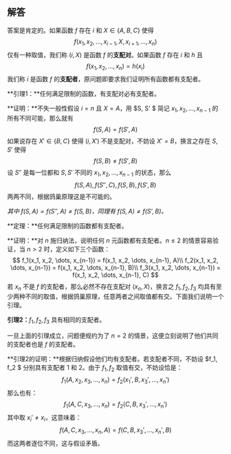 ## 解答

答案是肯定的。如果函数 $f$ 存在 $i$ 和 $X\in \{A, B, C\}$ 使得
$$
f(x_1, x_2, \dots, x_{i-1}, X, x_{i+1}, \dots, x_n)
$$
仅有一种取值，我们称 $(i, X)$ 是函数 $f$ 的**支配对**。如果函数 $f$ 存在 $i$ 和 $h$ 且
$$
f(x_1, x_2, \dots, x_n) = h(x_i)
$$
我们称 $i$ 是函数 $f$ 的**支配者**，原问题即要求我们证明所有函数都有支配者。

**引理1：**任何满足限制的函数，有支配对必有支配者。

**证明：**不失一般性假设 $i=n$ 且 $X=A$，用 $S, S' $ 简记 $x_1, x_2, \dots, x_{n-1}$ 的所有不同可能，那么就有
$$
f(S, A) = f(S', A)
$$
如果说存在 $X'\in \{B, C\}$ 使得 $(i, X')$ 不是支配对，不妨设 $X' = B$，换言之存在 $S, S'$ 使得
$$
f(S, B)\ne f(S', B)
$$
设 $S''$ 是每一位都和 $S, S'$ 不同的 $x_1, x_2, \dots, x_{n-1}$ 的状态，那么
$$
f(S, A), f(S'', C), f(S, B), f(S', B)
$$
两两不同，根据鸽巢原理这是不可能的。

*其中 $f(S, A)=f(S'', A)\ne f(S, B)$，同理有 $f(S, A)\ne f(S', B)$。*

**定理：**任何满足限制的函数都有支配者。

**证明：**对 $n$ 施归纳法，说明任何 $n$ 元函数都有支配者。$n\le 2$ 的情景容易验证，当 $n>2$ 时，定义如下三个函数：
$$
f_1(x_1, x_2, \dots, x_{n-1}) = f(x_1, x_2, \dots, x_{n-1}, A)\\
f_2(x_1, x_2, \dots, x_{n-1}) = f(x_1, x_2, \dots, x_{n-1}, B)\\
f_3(x_1, x_2, \dots, x_{n-1}) = f(x_1, x_2, \dots, x_{n-1}, C)
$$
若 $x_n$ 不是 $f$ 的支配者，那么必然不存在支配对 $(x_n, X)$，换言之 $f_1, f_2, f_3$ 均具有至少两种不同的取值，根据鸽巢原理，任意两者之间取值都有交。下面我们说明一个引理。

**引理2：**$f_1, f_2, f_3$ 具有相同的支配者。

一旦上面的引理成立，问题便规约为了 $n=2$ 的情景，这便立刻说明了他们共同的支配者也是 $f$ 的支配者。

**引理2的证明：**根据归纳假设他们均有支配者。若支配者不同，不妨设 $f_1, f_2 $ 分别具有支配者 $1$ 和 $2$。由于 $f_1, f_2$ 取值有交，不妨设恰是：
$$
f_1(A, x_2, x_3, \dots, x_n) = f_2(x_1', B, x_3', \dots, x_n')
$$
那么也有：
$$
f_1(A, C, x_3, \dots, x_n) = f_2(C, B, x_3', \dots, x_n')
$$
其中取 $x_i'\ne x_i$，这意味着：
$$
f(A, C, x_3, \dots, x_n, A) = f(C, B, x_3', \dots, x_n', B)
$$
而这两者逐位不同，这与假设矛盾。